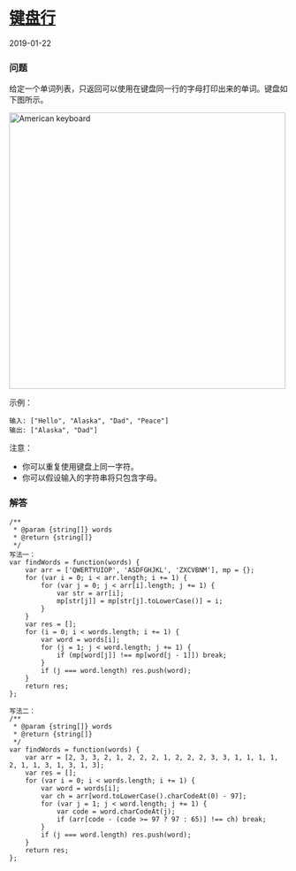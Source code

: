 # [键盘行](https://leetcode-cn.com/problems/keyboard-row)
2019-01-22

### 问题

给定一个单词列表，只返回可以使用在键盘同一行的字母打印出来的单词。键盘如下图所示。

<img alt="American keyboard" src="https://assets.leetcode-cn.com/aliyun-lc-upload/uploads/2018/10/12/keyboard.png" width="500" />

示例：

```
输入: ["Hello", "Alaska", "Dad", "Peace"]
输出: ["Alaska", "Dad"]
```

注意：

* 你可以重复使用键盘上同一字符。
* 你可以假设输入的字符串将只包含字母。

### 解答

```
/**
 * @param {string[]} words
 * @return {string[]}
 */
写法一：
var findWords = function(words) {
    var arr = ['QWERTYUIOP', 'ASDFGHJKL', 'ZXCVBNM'], mp = {};
    for (var i = 0; i < arr.length; i += 1) {
        for (var j = 0; j < arr[i].length; j += 1) {
            var str = arr[i];
            mp[str[j]] = mp[str[j].toLowerCase()] = i;
        }
    }
    var res = [];
    for (i = 0; i < words.length; i += 1) {
        var word = words[i];
        for (j = 1; j < word.length; j += 1) {
            if (mp[word[j]] !== mp[word[j - 1]]) break;
        }
        if (j === word.length) res.push(word);
    }
    return res;
};

写法二：
/**
 * @param {string[]} words
 * @return {string[]}
 */
var findWords = function(words) {
    var arr = [2, 3, 3, 2, 1, 2, 2, 2, 1, 2, 2, 2, 3, 3, 1, 1, 1, 1, 2, 1, 1, 3, 1, 3, 1, 3];
    var res = [];
    for (var i = 0; i < words.length; i += 1) {
        var word = words[i];
        var ch = arr[word.toLowerCase().charCodeAt(0) - 97];
        for (var j = 1; j < word.length; j += 1) {
            var code = word.charCodeAt(j);
            if (arr[code - (code >= 97 ? 97 : 65)] !== ch) break;
        }
        if (j === word.length) res.push(word);
    }
    return res;
};
```